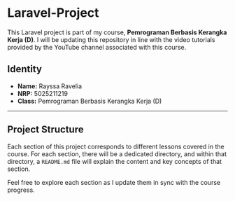 # Laravel-Project

This Laravel project is part of my course, **Pemrograman Berbasis Kerangka Kerja (D)**. I will be updating this repository in line with the video tutorials provided by the YouTube channel associated with this course.

## Identity

- **Name:** Rayssa Ravelia  
- **NRP:** 5025211219  
- **Class:** Pemrograman Berbasis Kerangka Kerja (D)

---

## Project Structure

Each section of this project corresponds to different lessons covered in the course. For each section, there will be a dedicated directory, and within that directory, a `README.md` file will explain the content and key concepts of that section.

Feel free to explore each section as I update them in sync with the course progress.

